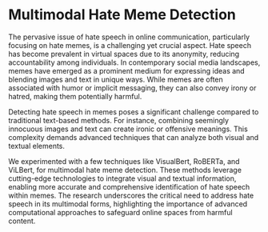 # Multimodal Hate Meme Detection

The pervasive issue of hate speech in online communication, particularly focusing on hate memes, is a challenging yet crucial aspect. Hate speech has become prevalent in virtual spaces due to its anonymity, reducing accountability among individuals. In contemporary
social media landscapes, memes have emerged as a prominent medium for expressing ideas and blending images and text in unique ways. While memes are often associated with humor or implicit messaging, they can also convey irony or hatred, making them potentially harmful.

Detecting hate speech in memes poses a significant challenge compared to traditional text-based methods. For instance, combining seemingly innocuous images and text can create ironic or offensive meanings. This complexity demands advanced techniques that can analyze both visual and textual elements.

We experimented with a few techniques like VisualBert, RoBERTa, and ViLBert, for multimodal hate meme detection. These methods leverage cutting-edge technologies to integrate visual and textual information, enabling more accurate and comprehensive identification of hate speech within memes. The research underscores the critical need to address hate speech in its multimodal forms, highlighting the importance of advanced computational approaches to safeguard online spaces from harmful content.

